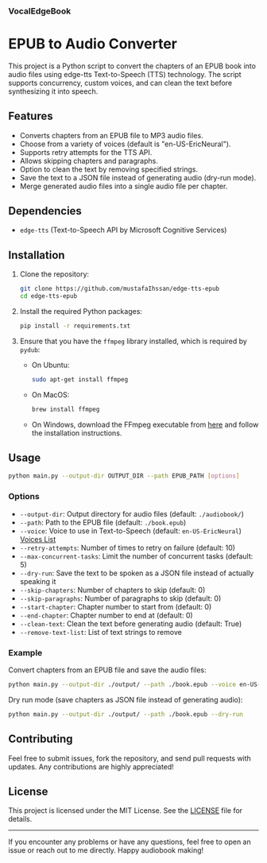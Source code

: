 ### VocalEdgeBook

# EPUB to Audio Converter

This project is a Python script to convert the chapters of an EPUB book into audio files using edge-tts Text-to-Speech (TTS) technology. The script supports concurrency, custom voices, and can clean the text before synthesizing it into speech.

## Features

- Converts chapters from an EPUB file to MP3 audio files.
- Choose from a variety of voices (default is "en-US-EricNeural").
- Supports retry attempts for the TTS API.
- Allows skipping chapters and paragraphs.
- Option to clean the text by removing specified strings.
- Save the text to a JSON file instead of generating audio (dry-run mode).
- Merge generated audio files into a single audio file per chapter.

## Dependencies

- `edge-tts` (Text-to-Speech API by Microsoft Cognitive Services)

## Installation

1. Clone the repository:
   ```sh
   git clone https://github.com/mustafaIhssan/edge-tts-epub
   cd edge-tts-epub
   ```

2. Install the required Python packages:
   ```sh
   pip install -r requirements.txt
   ```

3. Ensure that you have the `ffmpeg` library installed, which is required by `pydub`:
   - On Ubuntu:
     ```sh
     sudo apt-get install ffmpeg
     ```
   - On MacOS:
     ```sh
     brew install ffmpeg
     ```
   - On Windows, download the FFmpeg executable from [here](https://ffmpeg.org/download.html) and follow the installation instructions.

## Usage

```sh
python main.py --output-dir OUTPUT_DIR --path EPUB_PATH [options]
```

### Options

- `--output-dir`: Output directory for audio files (default: `./audiobook/`)
- `--path`: Path to the EPUB file (default: `./book.epub`)
- `--voice`: Voice to use in Text-to-Speech (default: `en-US-EricNeural`) [Voices List](https://gist.github.com/BettyJJ/17cbaa1de96235a7f5773b8690a20462)
- `--retry-attempts`: Number of times to retry on failure (default: 10)
- `--max-concurrent-tasks`: Limit the number of concurrent tasks (default: 5)
- `--dry-run`: Save the text to be spoken as a JSON file instead of actually speaking it
- `--skip-chapters`: Number of chapters to skip (default: 0)
- `--skip-paragraphs`: Number of paragraphs to skip (default: 0)
- `--start-chapter`: Chapter number to start from (default: 0)
- `--end-chapter`: Chapter number to end at (default: 0)
- `--clean-text`: Clean the text before generating audio (default: True)
- `--remove-text-list`: List of text strings to remove

### Example

Convert chapters from an EPUB file and save the audio files:

```sh
python main.py --output-dir ./output/ --path ./book.epub --voice en-US-EricNeural
```

Dry run mode (save chapters as JSON file instead of generating audio):

```sh
python main.py --output-dir ./output/ --path ./book.epub --dry-run
```

## Contributing

Feel free to submit issues, fork the repository, and send pull requests with updates. Any contributions are highly appreciated!

## License

This project is licensed under the MIT License. See the [LICENSE](LICENSE) file for details.

---

If you encounter any problems or have any questions, feel free to open an issue or reach out to me directly. Happy audiobook making!
